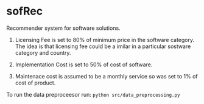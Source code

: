 # sofRec
Recommender system for software solutions.

1. Licensing Fee is set to 80% of minimum price in the software category. The idea is that licensing fee could be a imilar in a particular sostware category and country.

2. Implementation Cost is set to 50% of cost of software.

3. Maintenace cost is assumed to be a monthly service so was set to 1% of cost of product.

To run the data preproceesor run:
```python src/data_preprocessing.py ```